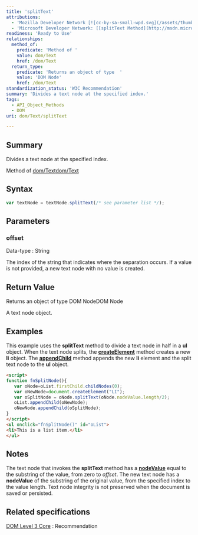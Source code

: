 ```yaml
---
title: 'splitText'
attributions:
  - 'Mozilla Developer Network [![cc-by-sa-small-wpd.svg](/assets/thumb/8/8c/cc-by-sa-small-wpd.svg/120px-cc-by-sa-small-wpd.svg.png)](http://creativecommons.org/licenses/by-sa/3.0/us/): [[Text.splitText](https://developer.mozilla.org/en-US/docs/Web/API/Text.splitText) Article]'
  - 'Microsoft Developer Network: [[splitText Method](http://msdn.microsoft.com/en-us/library/ie/ms536764(v=vs.85).aspx) Article]'
readiness: 'Ready to Use'
relationships:
  method_of:
    predicate: 'Method of '
    value: dom/Text
    href: /dom/Text
  return_type:
    predicate: 'Returns an object of type  '
    value: 'DOM Node'
    href: /dom/Text
standardization_status: 'W3C Recommendation'
summary: 'Divides a text node at the specified index.'
tags:
  - API_Object_Methods
  - DOM
uri: dom/Text/splitText

---
```

## Summary

Divides a text node at the specified index.

Method of [dom/Text](/dom/Text)[dom/Text](/dom/Text)

## Syntax

``` js
var textNode = textNode.splitText(/* see parameter list */);
```

## Parameters

### offset

 Data-type
:   String

 The index of the string that indicates where the separation occurs. If a value is not provided, a new text node with no value is created.

## Return Value

Returns an object of type DOM NodeDOM Node

A text node object.

## Examples

This example uses the **splitText** method to divide a text node in half in a **ul** object. When the text node splits, the [**createElement**](/dom/Document/createElement) method creates a new **li** object. The [**appendChild**](/dom/Node/appendChild) method appends the new **li** element and the split text node to the **ul** object.

``` html
<script>
function fnSplitNode(){
   var oNode=oList.firstChild.childNodes(0);
   var oNewNode=document.createElement("LI");
   var oSplitNode = oNode.splitText(oNode.nodeValue.length/2);
   oList.appendChild(oNewNode);
   oNewNode.appendChild(oSplitNode);
}
</script>
<ul onclick="fnSplitNode()" id="oList">
<li>This is a list item.</li>
</ul>
```

## Notes

The text node that invokes the **splitText** method has a [**nodeValue**](/dom/Node/nodeValue) equal to the substring of the value, from zero to *offset*. The new text node has a **nodeValue** of the substring of the original value, from the specified index to the value length. Text node integrity is not preserved when the document is saved or persisted.

## Related specifications

[DOM Level 3 Core](http://www.w3.org/TR/DOM-Level-3-Core/)
:   Recommendation
